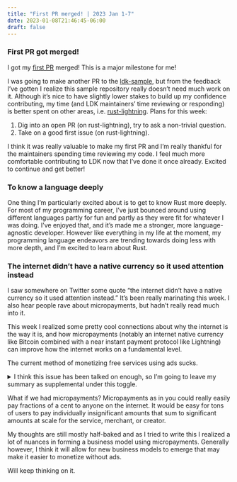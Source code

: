 ```yaml
---
title: "First PR merged! | 2023 Jan 1-7"
date: 2023-01-08T21:46:45-06:00
draft: false
---
```


### First PR got merged!

I got my [first PR](https://github.com/lightningdevkit/ldk-sample/pull/87) merged! This is a major milestone for me!

I was going to make another PR to the [ldk-sample](https://github.com/lightningdevkit/ldk-sample), but from the feedback I’ve gotten I realize this sample repository really doesn’t need much work on it. Although it’s nice to have slightly lower stakes to build up my confidence contributing, my time (and LDK maintainers’ time reviewing or responding) is better spent on other areas, i.e. [rust-lightning](https://github.com/lightningdevkit/rust-lightning). Plans for this week:

1. Dig into an open PR (on rust-lightning), try to ask a non-trivial question.
2. Take on a good first issue (on rust-lightning).

I think it was really valuable to make my first PR and I’m really thankful for the maintainers spending time reviewing my code. I feel much more comfortable contributing to LDK now that I’ve done it once already. Excited to continue and get better!

### To know a language deeply

One thing I’m particularly excited about is to get to know Rust more deeply. For most of my programming career, I’ve just bounced around using different languages partly for fun and partly as they were fit for whatever I was doing. I’ve enjoyed that, and it’s made me a stronger, more language-agnostic developer. However like everything in my life at the moment, my programming language endeavors are trending towards doing less with more depth, and I’m excited to learn about Rust.

### The internet didn’t have a native currency so it used attention instead

I saw somewhere on Twitter some quote “the internet didn’t have a native currency so it used attention instead.” It’s been really marinating this week. I also hear people rave about micropayments, but hadn’t really read much into it.

This week I realized some pretty cool connections about why the internet is the way it is, and how micropayments (notably an internet native currency like Bitcoin combined with a near instant payment protocol like Lightning) can improve how the internet works on a fundamental level.

The current method of monetizing free services using ads sucks.

<details>
<summary>
I think this issue has been talked on enough, so I’m going to leave my summary as supplemental under this toggle.
</summary>
    This is how I understand the internet how it is today. Most people will only use an internet service if it’s free *handwave handwave*.  These free services can provide a lot of value. However, these services require resources, and need to pay for themselves somehow. The friction for paying is pretty high (especially if someone is across the world paying in a different currency), and putting services behind a paywall loses a lot of users. So they monetized using ads. The company would like to make more money to stay in business, to improve the product, and because why not.
    To even provide the service for free for long enough to accumulate a significant user base or to just develop the app the an acceptable quality they probably took on venture capital funding. Many of these investors care more about turning a profit than respecting their users, so they only further put pressure on the company to maximize profits.
    Anyway, because their revenue is intrinsically tied to retaining a user’s attention to see more ads, to make more money they must maximize “engagement,” i.e. getting the user to spend as much time as possible on the service. 
    Maximizing for engagement has a lot of detrimental effects, such as making people spend too much time on an internet service, influencing them to buy things they don’t need, violating users’ privacy (all platforms are technically incentivized to do this to just make their product better for users, I think it might be more of a matter of respecting privacy) to make them spend more time and surface ads that are more likely to get users’ to spend money, incentivizing creators to cater content to engagement instead of actual value, and perpetuating emotional insecurities, political strife, and misinformation. What started out as services that were fun and useful have become threats to society.
    Most of these things apply mainly to social media platforms, in which the companies have monopolies over the content and the moderation of the content, making it difficult for alternatives to emerge.
</details>
    
What if we had micropayments? Micropayments as in you could really easily pay fractions of a cent to anyone on the internet. It would be easy for tons of users to pay individually insignificant amounts that sum to significant amounts at scale for the service, merchant, or creator.

My thoughts are still mostly half-baked and as I tried to write this I realized a lot of nuances in forming a business model using micropayments. Generally however, I think it will allow for new business models to emerge that may make it easier to monetize without ads.

Will keep thinking on it.
